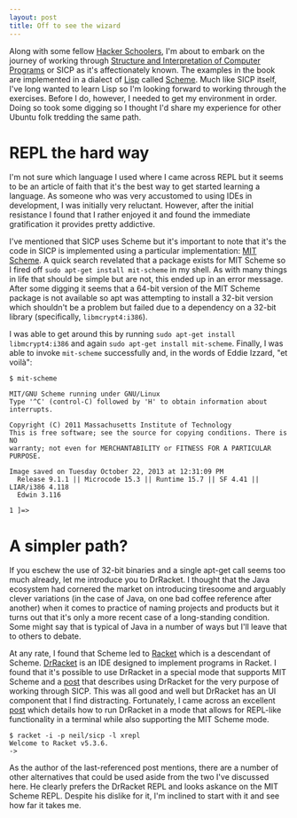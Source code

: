 ```yaml
---
layout: post
title: Off to see the wizard
---
```


Along with some fellow [Hacker Schoolers](http://www.hackerschool.com), I'm about to embark on the journey of working through [Structure and Interpretation of Computer Programs](http://mitpress.mit.edu/sicp/) or SICP as it's affectionately known. The examples in the book are implemented in a dialect of [Lisp](http://en.wikipedia.org/wiki/Lisp_(programming_language)) called  [Scheme](http://en.wikipedia.org/wiki/Scheme_(programming_language)). Much like SICP itself, I've long wanted to learn Lisp so I'm looking forward to working through the exercises. Before I do, however, I needed to get my environment in order. Doing so took some digging so I thought I'd share my experience for other Ubuntu folk tredding the same path.

# REPL the hard way

I'm not sure which language I used where I came across REPL but it seems to be an article of faith that it's the best way to get started learning a language. As someone who was very accustomed to using IDEs in development, I was initially very reluctant. However, after the initial resistance I found that I rather enjoyed it and found the immediate gratification it provides pretty addictive. 

I've mentioned that SICP uses Scheme but it's important to note that it's the code in SICP is implemented using a particular implementation: [MIT Scheme](http://en.wikipedia.org/wiki/MIT/GNU_Scheme). A quick search revelated that a package exists for MIT Scheme so I fired off `sudo apt-get install mit-scheme` in my shell. As with many things in life that should be simple but are not, this ended up in an error message. After some digging it seems that a 64-bit version of the MIT Scheme package is not available so apt was attempting to install a 32-bit version which shouldn't be a problem but failed due to a dependency on a 32-bit library (specifically, `libmcrypt4:i386`).

I was able to get around this by running `sudo apt-get install libmcrypt4:i386` and again `sudo apt-get install mit-scheme`. Finally, I was able to invoke `mit-scheme` successfully and, in the words of Eddie Izzard, "et voilà":

```
$ mit-scheme
```

```
MIT/GNU Scheme running under GNU/Linux
Type '^C' (control-C) followed by 'H' to obtain information about interrupts.
```

```
Copyright (C) 2011 Massachusetts Institute of Technology
This is free software; see the source for copying conditions. There is NO
warranty; not even for MERCHANTABILITY or FITNESS FOR A PARTICULAR PURPOSE.
```

```
Image saved on Tuesday October 22, 2013 at 12:31:09 PM
  Release 9.1.1 || Microcode 15.3 || Runtime 15.7 || SF 4.41 || LIAR/i386 4.118
  Edwin 3.116
```

```
1 ]=>
```

# A simpler path?

If you eschew the use of 32-bit binaries and a single apt-get call seems too much already, let me introduce you to DrRacket. I thought that the Java ecosystem had cornered the market on introducing tiresoome and arguably  clever variations (in the case of Java, on one bad coffee reference after another) when it comes to practice of naming projects and products but it turns out that it's only a more recent case of a long-standing condition. Some might say that is typical of Java in a number of ways but I'll leave that to others to debate.

At any rate, I found that Scheme led to [Racket](http://en.wikipedia.org/wiki/Racket_(programming_language)) which is a descendant of Scheme. [DrRacket](http://docs.racket-lang.org/drracket/) is an IDE designed to implement programs in Racket. I found that it's possible to use DrRacket in a special mode that supports MIT Scheme and a [post](http://www.neilvandyke.org/racket-sicp/) that describes using DrRacket for the very purpose of working through SICP. This was all good and well but DrRacket has an UI component that I find distracting. Fortunately, I came across an excellent [post](http://crash.net.nz/posts/2014/08/configuring-vim-for-sicp/) which details how to run DrRacket in a mode that allows for REPL-like functionality in a terminal while also supporting the MIT Scheme mode. 

    $ racket -i -p neil/sicp -l xrepl
    Welcome to Racket v5.3.6.
    -> 

As the author of the last-referenced post mentions, there are a number of other alternatives that could be used aside from the two I've discussed here. He clearly prefers the DrRacket REPL and looks askance on the MIT Scheme REPL. Despite his dislike for it, I'm inclined to start with it and see how far it takes me.
